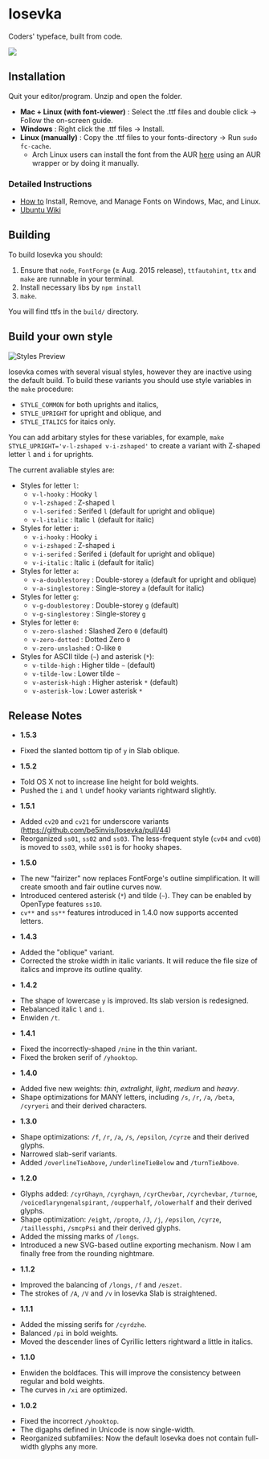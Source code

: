# Iosevka

Coders' typeface, built from code.

![](https://raw.githubusercontent.com/be5invis/Iosevka/master/images/weights.png)

## Installation

Quit your editor/program. Unzip and open the folder.

 * **Mac + Linux (with font-viewer)** : Select the .ttf files and double click → Follow the on-screen guide.
 * **Windows** : Right click the .ttf files → Install.
 * **Linux (manually)** : Copy the .ttf files to your fonts-directory → Run `sudo fc-cache`.
    - Arch Linux users can install the font from the AUR [here](https://aur.archlinux.org/packages/ttf-iosevka) using an AUR wrapper or by doing it manually.

### Detailed Instructions
 * [How to](http://www.howtogeek.com/192980/how-to-install-remove-and-manage-fonts-on-windows-mac-and-linux/) Install, Remove, and Manage Fonts on Windows, Mac, and Linux.
 * [Ubuntu Wiki](https://wiki.ubuntu.com/Fonts#Manually)

## Building

To build Iosevka you should:

1. Ensure that `node`, `FontForge` (≥ Aug. 2015 release), `ttfautohint`, `ttx` and `make` are runnable in your terminal.
2. Install necessary libs by `npm install`
3. `make`.

You will find ttfs in the `build/` directory.

## Build your own style

![Styles Preview](https://raw.githubusercontent.com/be5invis/Iosevka/master/images/variants.png)

Iosevka comes with several visual styles, however they are inactive using the default build. To build these variants you should use style variables in the `make` procedure:

* `STYLE_COMMON` for both uprights and italics,
* `STYLE_UPRIGHT` for upright and oblique, and
* `STYLE_ITALICS` for itaics only.

You can add arbitary styles for these variables, for example, `make STYLE_UPRIGHT='v-l-zshaped v-i-zshaped'` to create a variant with Z-shaped letter `l` and `i` for uprights.

The current avaliable styles are:

* Styles for letter `l`:
	* `v-l-hooky` : Hooky `l`
	* `v-l-zshaped` : Z-shaped `l`
	* `v-l-serifed` : Serifed `l` (default for upright and oblique)
	* `v-l-italic` : Italic `l` (default for italic)
* Styles for letter `i`:
	* `v-i-hooky` : Hooky `i`
	* `v-i-zshaped` : Z-shaped `i`
	* `v-i-serifed` : Serifed `i` (default for upright and oblique)
	* `v-i-italic` : Italic `i` (default for italic)
* Styles for letter `a`:
	* `v-a-doublestorey` : Double-storey `a` (default for upright and oblique)
	* `v-a-singlestorey` : Single-storey `a` (default for italic)
* Styles for letter `g`:
	* `v-g-doublestorey` : Double-storey `g` (default)
	* `v-g-singlestorey` : Single-storey `g`
* Styles for letter `0`:
	* `v-zero-slashed` : Slashed Zero `0` (default)
	* `v-zero-dotted` : Dotted Zero `0`
	* `v-zero-unslashed` : O-like `0`
* Styles for ASCII tilde (`~`) and asterisk (`*`):
	* `v-tilde-high` : Higher tilde `~` (default)
	* `v-tilde-low` : Lower tilde `~`
	* `v-asterisk-high` : Higher asterisk `*` (default)
	* `v-asterisk-low` : Lower asterisk `*`

## Release Notes
* **1.5.3**
 - Fixed the slanted bottom tip of `y` in Slab oblique.
* **1.5.2**
 - Told OS X not to increase line height for bold weights.
 - Pushed the `i` and `l` undef hooky variants rightward slightly.
* **1.5.1**
 - Added `cv20` and `cv21` for underscore variants (https://github.com/be5invis/Iosevka/pull/44)
 - Reorganized `ss01`, `ss02` and `ss03`. The less-frequent style (`cv04` and `cv08`) is moved to `ss03`, while `ss01` is for hooky shapes.
* **1.5.0**
 - The new "fairizer" now replaces FontForge's outline simplification. It will create smooth and fair outline curves now.
 - Introduced centered asterisk (`*`) and tilde (`~`). They can be enabled by OpenType features `ss10`.
 - `cv**` and `ss**` features introduced in 1.4.0 now supports accented letters.
* **1.4.3**
 - Added the "oblique" variant.
 - Corrected the stroke width in italic variants. It will reduce the file size of italics and improve its outline quality.
* **1.4.2**
 - The shape of lowercase `y` is improved. Its slab version is redesigned.
 - Rebalanced italic `l` and `i`.
 - Enwiden `/t`.
* **1.4.1**
 - Fixed the incorrectly-shaped `/nine` in the thin variant.
 - Fixed the broken serif of `/yhooktop`.
* **1.4.0**
 - Added five new weights: *thin*, *extralight*, *light*, *medium* and *heavy*.
 - Shape optimizations for MANY letters, including `/s`, `/r`, `/a`, `/beta`, `/cyryeri` and their derived characters.
* **1.3.0**
 - Shape optimizations: `/f`, `/r`, `/a`, `/s`, `/epsilon`, `/cyrze` and their derived glyphs.
 - Narrowed slab-serif variants.
 - Added `/overlineTieAbove`, `/underlineTieBelow` and `/turnTieAbove`.
* **1.2.0**
 - Glyphs added: `/cyrGhayn`, `/cyrghayn`, `/cyrChevbar`, `/cyrchevbar`, `/turnoe`, `/voicedlaryngenalspirant`, `/oupperhalf`, `/olowerhalf` and their derived glyphs.
 - Shape optimization: `/eight`, `/propto`, `/J`, `/j`, `/epsilon`, `/cyrze`, `/taillessphi`, `/smcpPsi` and their derived glyphs.
 - Added the missing marks of `/longs`.
 - Introduced a new SVG-based outline exporting mechanism. Now I am finally free from the rounding nightmare.
* **1.1.2**
 - Improved the balancing of `/longs`, `/f` and `/eszet`.
 - The strokes of `/A`, `/V` and `/v` in Iosevka Slab is straightened.
* **1.1.1**
 - Added the missing serifs for `/cyrdzhe`.
 - Balanced `/pi` in bold weights.
 - Moved the descender lines of Cyrillic letters rightward a little in italics.
* **1.1.0**
 - Enwiden the boldfaces. This will improve the consistency between regular and bold weights.
 - The curves in `/xi` are optimized.
* **1.0.2**
 - Fixed the incorrect `/yhooktop`.
 - The digaphs defined in Unicode is now single-width.
 - Reorganized subfamilies: Now the default Iosevka does not contain full-width glyphs any more.
